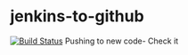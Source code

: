 # jenkins-to-github
[![Build Status](http://ec2-100-24-59-235.compute-1.amazonaws.com:8080/buildStatus/icon?job=pi-value)](http://ec2-100-24-59-235.compute-1.amazonaws.com:8080/job/pi-value/)
Pushing to new code-
Check it
